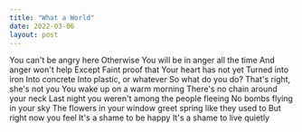 ```yaml
---
title: "What a World"
date: 2022-03-06
layout: post
---
```


You can't be angry here
Otherwise
You will be in anger all the time
And anger won't help
Except Faint proof that
Your heart has not yet
Turned into iron
Into concrete
Into plastic, or whatever
So what do you do?
That's right, she's not you
You wake up on a warm morning
There's no chain around your neck
Last night you weren't among the people fleeing
No bombs flying in your sky
The flowers in your window greet spring like they used to
But right now you feel
It's a shame to be happy
It's a shame to live quietly